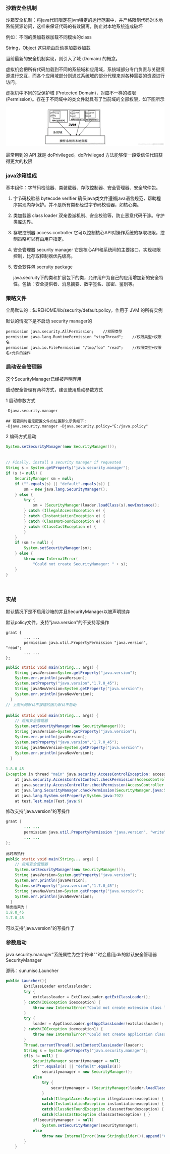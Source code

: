 ### 沙箱安全机制

沙箱安全机制：将java代码限定在jvm特定的运行范围中，并严格限制代码对本地系统资源访问，这样来保证代码的有效隔离，防止对本地系统造成破坏



例如：不同的类加载器加载不同模块的class

String，Object 这只能由启动类加载器加载



当前最新的安全机制实现，则引入了域 (Domain) 的概念。

虚拟机会把所有代码加载到不同的系统域和应用域，系统域部分专门负责与关键资源进行交互，而各个应用域部分则通过系统域的部分代理来对各种需要的资源进行访问。

虚拟机中不同的受保护域 (Protected Domain)，对应不一样的权限 (Permission)。存在于不同域中的类文件就具有了当前域的全部权限，如下图所示

![](images\image-20200705105151259.png)



最常用到的 API 就是 doPrivileged。doPrivileged 方法能够使一段受信任代码获得更大的权限



### java沙箱组成

基本组件：字节码检验器、类装载器、存取控制器、安全管理器、安全软件包。

1. 字节码校验器 bytecode verifier
   确保java类文件遵循java语言规范，帮助程序实现内存保护。并不是所有类都经过字节码校验器，如核心类。

2. 类加载器 class loader
   双亲委派机制、安全校验等，防止恶意代码干涉。守护类库边界。

3. 存取控制器 access controller
   它可以控制核心API对操作系统的存取权限，控制策略可以有由用户指定。

4. 安全管理器 security manager
   它是核心API和系统间的主要接口，实现权限控制，比存取控制器优先级高。

5. 安全软件包 secruity package 

   java.secruity下的类和扩展包下的类，允许用户为自己的应用增加新的安全特性。包括：安全提供者、消息摘要、数字签名、加密、鉴别等。



### 策略文件

全局默认的：$JREHOME/lib/security/default.policy，作用于 JVM 的所有实例

默认的情况下是不启动  security manager的

```
permission java.security.AllPermission;    //权限类型
permission java.lang.RuntimePermission "stopThread";    //权限类型+权限名
permission java.io.FilePermission "/tmp/foo" "read";    //权限类型+权限名+允许的操作
```



### 启动安全管理器

这个SecurityManager已经被声明弃用

启动安全管理有两种方式，建议使用启动参数方式

1 启动参数方式

```shell
-Djava.security.manager

## 若要同时指定配置文件的位置那么示例如下：
-Djava.security.manager -Djava.security.policy="E:/java.policy"
```

2 编码方式启动

```java
System.setSecurityManager(new SecurityManager());


// Finally, install a security manager if requested
String s = System.getProperty("java.security.manager");
if (s != null) {
    SecurityManager sm = null;
    if ("".equals(s) || "default".equals(s)) {
        sm = new java.lang.SecurityManager();
    } else {
        try {
            sm = (SecurityManager)loader.loadClass(s).newInstance();
        } catch (IllegalAccessException e) {
        } catch (InstantiationException e) {
        } catch (ClassNotFoundException e) {
        } catch (ClassCastException e) {
        }
    }
    if (sm != null) {
        System.setSecurityManager(sm);
    } else {
        throw new InternalError(
            "Could not create SecurityManager: " + s);
    }
}




```





### 实战

默认情况下是不启用沙箱的并且SecurityManager以被声明抛弃



默认policy文件，支持"java.version"的不支持写操作

```shell
grant {
        ... ...       
        permission java.util.PropertyPermission "java.version", "read";
        ... ...
};
```



```java
public static void main(String... args) {
    String javaVersion=System.getProperty("java.version");
    System.err.println(javaVersion);
    System.setProperty("java.version","1.7.0_45");
    String javaNewVersion=System.getProperty("java.version");
    System.err.println(javaNewVersion);
  }
// 上面代码默认不报错的因为默认不启动

public static void main(String... args) {
    // 启用安全管理器
    System.setSecurityManager(new SecurityManager());
    String javaVersion=System.getProperty("java.version");
    System.err.println(javaVersion);
    System.setProperty("java.version","1.7.0_45");
    String javaNewVersion=System.getProperty("java.version");
    System.err.println(javaNewVersion);
  }

1.8.0_45
Exception in thread "main" java.security.AccessControlException: access denied ("java.util.PropertyPermission" "java.version" "write")
    at java.security.AccessControlContext.checkPermission(AccessControlContext.java:457)
    at java.security.AccessController.checkPermission(AccessController.java:884)
    at java.lang.SecurityManager.checkPermission(SecurityManager.java:549)
    at java.lang.System.setProperty(System.java:792)
    at test.Test.main(Test.java:9)


```



修改支持"java.version"的写操作

```java
grant {
        ... ...       
        permission java.util.PropertyPermission "java.version", "write";
        ... ...
};

此时再执行
public static void main(String... args) {
    // 启用安全管理器
    System.setSecurityManager(new SecurityManager());
    String javaVersion=System.getProperty("java.version");
    System.err.println(javaVersion);
    System.setProperty("java.version","1.7.0_45");
    String javaNewVersion=System.getProperty("java.version");
    System.err.println(javaNewVersion);
  }
输出结果为：
1.8.0_45
1.7.0_45    
```



可以支持"java.version"的写操作了



### 参数启动

java.security.manager"系统属性为空字符串""时会启用jdk的默认安全管理器SecurityManager

源码：sun.misc.Launcher

```java
public Launcher(){
        ExtClassLoader extclassloader;
        try {
            extclassloader = ExtClassLoader.getExtClassLoader();
        } catch(IOException ioexception) {
            throw new InternalError("Could not create extension class loader", ioexception);
        }
        try {
            loader = AppClassLoader.getAppClassLoader(extclassloader);
        } catch(IOException ioexception1) {
            throw new InternalError("Could not create application class loader", ioexception1);
        }
        Thread.currentThread().setContextClassLoader(loader);
        String s = System.getProperty("java.security.manager");
        if(s != null) {
            SecurityManager securitymanager = null;
            if("".equals(s) || "default".equals(s))
                securitymanager = new SecurityManager();
            else
                try {
                    securitymanager = (SecurityManager)loader.loadClass(s).newInstance();
                }
                catch(IllegalAccessException illegalaccessexception) { }
                catch(InstantiationException instantiationexception) { }
                catch(ClassNotFoundException classnotfoundexception) { }
                catch(ClassCastException classcastexception) { }
            if(securitymanager != null)
                System.setSecurityManager(securitymanager);
            else
                throw new InternalError((new StringBuilder()).append("Could not create SecurityManager: ").append(s).toString());
        }
    }
```











